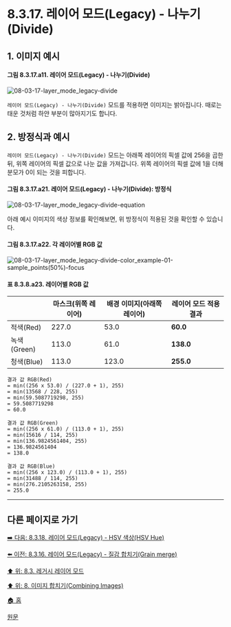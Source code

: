 # 8.3.17. 레이어 모드(Legacy) - 나누기(Divide)
## 1. 이미지 예시
#### 그림 8.3.17.a11. 레이어 모드(Legacy) - 나누기(Divide)
![08-03-17-layer_mode_legacy-divide](https://github.com/wonder13662/gimp/assets/15767104/3d5ddf5c-6bf3-4362-bbe5-d8782cec44b2)

`레이어 모드(Legacy) - 나누기(Divide)` 모드를 적용하면 이미지는 밝아집니다. 때로는 태운 것처럼 하얀 부분이 많아지기도 합니다.

## 2. 방정식과 예시
`레이어 모드(Legacy) - 나누기(Divide)` 모드는 아래쪽 레이어의 픽셀 값에 256을 곱한 뒤, 위쪽 레이어의 픽셀 값으로 나눈 값을 가져갑니다. 위쪽 레이어의 픽셀 값에 1을 더해 분모가 0이 되는 것을 피합니다.

#### 그림 8.3.17.a21. 레이어 모드(Legacy) - 나누기(Divide): 방정식
![08-03-17-layer_mode_legacy-divide-equation](https://github.com/wonder13662/gimp/assets/15767104/5b54800f-0486-4cb5-a833-790eb0defeca)

아래 예시 이미지의 색상 정보를 확인해보면, 위 방정식이 적용된 것을 확인할 수 있습니다.

#### 그림 8.3.17.a22. 각 레이어별 RGB 값
![08-03-17-layer_mode_legacy-divide-color_example-01-sample_points(50%)-focus](https://github.com/wonder13662/gimp/assets/15767104/6da4abe1-c256-4c25-bb9d-67b58ee40cdd)

#### 표 8.3.8.a23. 레이어별 RGB 값

||마스크(위쪽 레이어)|배경 이미지(아래쪽 레이어)|레이어 모드 적용 결과|
|---|---|---|---|
|적색(Red)|227.0|53.0|**60.0**|
|녹색(Green)|113.0|61.0|**138.0**|
|청색(Blue)|113.0|123.0|**255.0**|

```
결과 값 RGB(Red)
= min((256 x 53.0) / (227.0 + 1), 255)
= min(13568 / 228, 255)
= min(59.5087719298, 255)
= 59.5087719298
= 60.0

결과 값 RGB(Green)
= min((256 x 61.0) / (113.0 + 1), 255)
= min(15616 / 114, 255)
= min(136.9824561404, 255)
= 136.9824561404
= 138.0

결과 값 RGB(Blue)
= min((256 x 123.0) / (113.0 + 1), 255)
= min(31488 / 114, 255)
= min(276.2105263158, 255)
= 255.0
```

***

## 다른 페이지로 가기
[➡️ 다음: 8.3.18. 레이어 모드(Legacy) - HSV 색상(HSV Hue)](./08-03-legacy-layer-modesx-18-hsv_components_layer_mode-hsv_hue.md)

[⬅️ 이전: 8.3.16. 레이어 모드(Legacy) - 질감 합치기(Grain merge)](./08-03-legacy-layer-modesx-16-inversion_layer_mode-grain_merge.md)

[⬆️ 위: 8.3. 레거시 레이어 모드](./08-03-legacy-layer-modes.md)

[⬆️ 위: 8. 이미지 합치기(Combining Images)](./08-00-combining-images.md)

[🏠 홈](./00-home.md)

[원문](https://docs.gimp.org/2.10/ko/gimp-concepts-layer-modes-legacy.html)